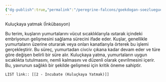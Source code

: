 ```yaml
---
{"dg-publish":true,"permalink":"/peregrine-falcons/goekdogan-soezluegue/2-incubate-kuluckaya-yatmak/","updated":"2024-09-16T15:57:53.450+03:00"}
---
```


Kuluçkaya yatmak (İnkübasyon)

Bu terim, kuşların yumurtalarını vücut sıcaklıklarıyla ısıtarak içindeki embriyonun gelişmesini sağlama sürecini ifade eder. Kuşlar, genellikle yumurtaların üzerine oturarak veya onları kanatlarıyla örterek bu işlemi gerçekleştirir. Bu süreç, yumurtadan civciv çıkana kadar devam eder ve türe göre değişen belirli bir süre alır. Kuluçkaya yatma, yumurtaların uygun sıcaklıkta tutulmasını, nemli kalmasını ve düzenli olarak çevrilmesini içerir. Bu, yavrunun sağlıklı bir şekilde gelişmesi için kritik öneme sahiptir.


`LIST link:: [[2 - Incubate (Kuluçkaya Yatmak)]] `